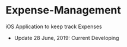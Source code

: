 # Expense-Management
iOS Application to keep track Expenses

- Update 28 June, 2019: Current Developing
